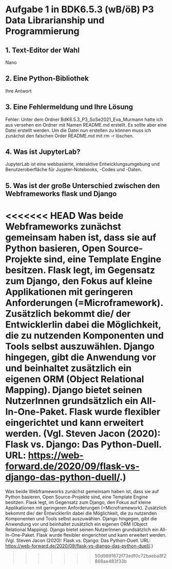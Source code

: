 # Aufgabe 1 in BDK6.5.3 (wB/öB) P3 Data Librarianship und Programmierung
## 1. Text-Editor der Wahl
Nano
## 2. Eine Python-Bibliothek
Ihre Antwort
## 3. Eine Fehlermeldung und Ihre Lösung
Fehler: Unter dem Ordner BdK6.5.3_P3_SoSe2021_Eva_Murmann hatte ich aus versehen ein Ordner mit Namen README.md erstellt. Es sollte aber eine Datei erstellt werden. Um die Datei nun erstellen zu können muss ich zunächst den falschen Order README.md mit rm -r löschen.  
## 4. Was ist JupyterLab?
JupyterLab ist eine webbasierte, interaktive Entwicklungsumgebung und Benutzeroberfläche für Juypter-Notebooks, -Codes und -Daten.
## 5. Was ist der große Unterschied zwischen den Webframeworks flask und Django
<<<<<<< HEAD
Was beide Webframeworks zunächst gemeinsam haben ist, dass sie auf Python basieren, Open Source-Projekte sind, eine Template Engine besitzen. Flask legt, im Gegensatz zum Django, den Fokus auf kleine Applikationen mit geringeren Anforderungen (=Microframework). Zusätzlich bekommt die/ der EntwicklerIin dabei die Möglichkeit, die zu nutzenden Komponenten und Tools selbst auszuwählen. Django hingegen, gibt die Anwendung vor und beinhaltet zusätzlich ein eigenen ORM (Object Relational Mapping). Django bietet seinen NutzerInnen grundsätzlich ein All-In-One-Paket. Flask wurde flexibler eingerichtet und kann erweitert werden. (Vgl. Steven Jacon (2020): Flask vs. Django: Das Python-Duell. URL: https://web-forward.de/2020/09/flask-vs-django-das-python-duell/.)
=======
Was beide Webframeworks zunächst gemeinsam haben ist, dass sie auf Python basieren, Open Source-Projekte sind, eine Template Engine besitzen.
Flask legt, im Gegensatz zum Django, den Fokus auf kleine Applikationen mit geringeren Anforderungen (=Microframework). Zusätzlich bekommt die/ der EntwicklerIin dabei die Möglichkeit, die zu nutzenden Komponenten und Tools selbst auszuwählen. Django hingegen, gibt die Anwendung vor und beinhaltet zusätzlich ein eigenen ORM (Object Relational Mapping). Django bietet seinen NutzerInnen grundsätzlich ein All-In-One-Paket. Flask wurde flexibler eingerichtet und kann erweitert werden.
(Vgl. Steven Jacon (2020): Flask vs. Django: Das Python-Duell. URL: https://web-forward.de/2020/09/flask-vs-django-das-python-duell/.)


>>>>>>> 50d9891672f73edf0c72baeba8f2866ae483f33b
